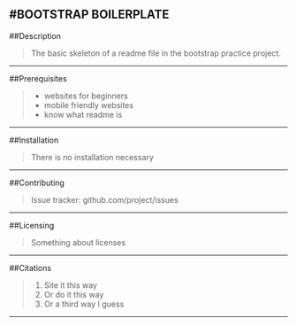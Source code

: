 #BOOTSTRAP BOILERPLATE
---
##Description
> The basic skeleton of a readme file in the bootstrap practice project.
---
##Prerequisites
   > - websites for beginners
   > - mobile friendly websites
   > - know what readme is
---
##Installation
> There is no installation necessary
---

##Contributing
> Issue tracker: github.com/project/issues
---

##Licensing
> Something about licenses
---

##Citations
  >  1. Site it this way
  >  2. Or do it this way
  >  3. Or a third way I guess
---